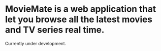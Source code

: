 # MovieMate is a web application that let you browse all the latest movies and TV series real time.
  Currently under development.
